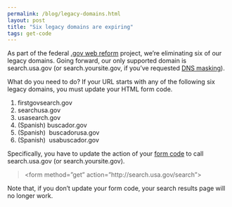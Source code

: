 ```yaml
---
permalink: /blog/legacy-domains.html
layout: post
title: "Six legacy domains are expiring"
tags: get-code
---
```

<p><span>As part of the federal <a href="http://www.usa.gov/WebReform.shtml">.gov web reform</a> project, we&#8217;re eliminating six of our legacy domains. Going forward, our only supported domain is search.usa.gov (or search.yoursite.gov, if you&#8217;ve requested <a href="/manual/get-code.html#cname">DNS masking</a>).</span></p>
<p><span>What do you need to do? I</span><span>f your URL starts with any of the following six legacy domains, </span><span>you must update your HTML form code.</span><span></span></p>
<ol><li><span>firstgovsearch.gov</span></li>
<li><span>searchusa.gov</span></li>
<li><span>usasearch.gov</span></li>
<li><span>(Spanish) buscador.gov</span></li>
<li><span>(Spanish)  buscadorusa.gov</span></li>
<li><span>(Spanish)  usabuscador.gov</span></li>
</ol><p><span>Specifically, you have to update the action of your <a href="/manual/get-code.html">form </a></span><span><a href="/manual/get-code.html">code</a> to call search.usa.gov </span><span>(or search.yoursite.gov)</span><span>.</span></p>
<blockquote>
<p><span>&lt;form method=&#8221;get&#8221; action=&#8221;http://search.usa.gov/search&#8221;&gt;</span></p>
</blockquote>
<p><span></span><span>Note that, if you don&#8217;t update your form code, your search results </span><span>page will no longer work.</span></p>
